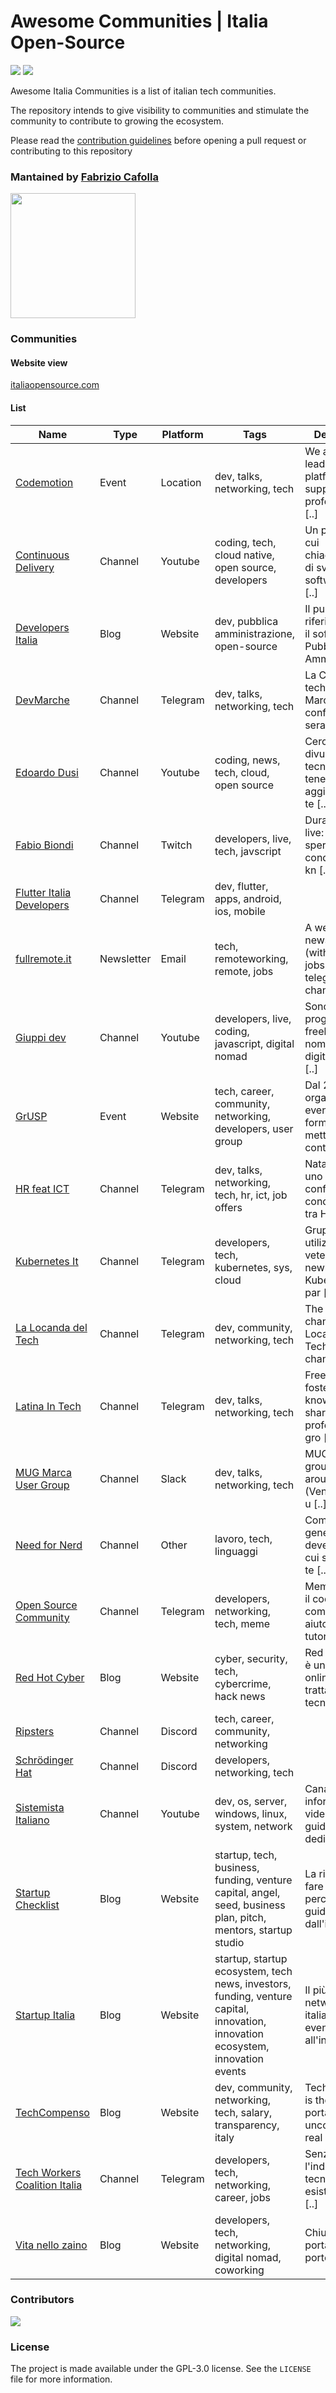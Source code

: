 # Awesome Communities | Italia Open-Source

<img src='https://img.shields.io/badge/list-26-green'> <img src='https://img.shields.io/github/last-commit/italia-opensource/awesome-italia-opensource/main'>

Awesome Italia Communities is a list of italian tech communities.

The repository intends to give visibility to communities and stimulate the community to contribute to growing the ecosystem.

Please read the [contribution guidelines](https://github.com/italia-opensource/awesome-italia-opensource/blob/main/CONTRIBUTING.md) before opening a pull request or contributing to this repository

### Mantained by [Fabrizio Cafolla](https://github.com/FabrizioCafolla)

<a href="https://opencollective.com/italia-open-source/donate" target="_blank"><img src="https://opencollective.com/italia-open-source/donate/button@2x.png?color=blue" width=200 /></a>

### Communities

#### Website view

[italiaopensource.com](https://italiaopensource.com/communities)

#### List

| Name                                                                                                    | Type       | Platform | Tags                                                                                                                            | Description                                                       |
| ------------------------------------------------------------------------------------------------------- | ---------- | -------- | ------------------------------------------------------------------------------------------------------------------------------- | ----------------------------------------------------------------- |
| [Codemotion](https://italiaopensource.com/communities/codemotion)                                       | Event      | Location | dev, talks, networking, tech                                                                                                    | We are the leading platform that supports tech professionals [..] |
| [Continuous Delivery](https://italiaopensource.com/communities/continuous-delivery)                     | Channel    | Youtube  | coding, tech, cloud native, open source, developers                                                                             | Un podcast in cui chiacchieriamo di sviluppo software, open [..]  |
| [Developers Italia](https://italiaopensource.com/communities/developers-italia)                         | Blog       | Website  | dev, pubblica amministrazione, open-source                                                                                      | Il punto di riferimento per il software della Pubblica Ammin [..] |
| [DevMarche](https://italiaopensource.com/communities/devmarche)                                         | Channel    | Telegram | dev, talks, networking, tech                                                                                                    | La Community tech delle Marche: eventi, conferenze e serate [..]  |
| [Edoardo Dusi](https://italiaopensource.com/communities/edoardo-dusi)                                   | Channel    | Youtube  | coding, news, tech, cloud, open source                                                                                          | Cerco di divulgare la tecnologia, tenere aggiornati sulle te [..] |
| [Fabio Biondi](https://italiaopensource.com/communities/fabio-biondi)                                   | Channel    | Twitch   | developers, live, tech, javscript                                                                                               | Durante le mie live: studio, sperimento, condivido il mio kn [..] |
| [Flutter Italia Developers](https://italiaopensource.com/communities/flutter-italia-developers)         | Channel    | Telegram | dev, flutter, apps, android, ios, mobile                                                                                        |                                                                   |
| [fullremote.it](https://italiaopensource.com/communities/fullremote.it)                                 | Newsletter | Email    | tech, remoteworking, remote, jobs                                                                                               | A weekly newsletter (with remote jobs) and a telegram channe [..] |
| [Giuppi dev](https://italiaopensource.com/communities/giuppi-dev)                                       | Channel    | Youtube  | developers, live, coding, javascript, digital nomad                                                                             | Sono un programmatore freelance e un nomade digitale, che la [..] |
| [GrUSP](https://italiaopensource.com/communities/grusp)                                                 | Event      | Website  | tech, career, community, networking, developers, user group                                                                     | Dal 2003 organizziamo eventi per formare e mettere in contat [..] |
| [HR feat ICT](https://italiaopensource.com/communities/hr-feat-ict)                                     | Channel    | Telegram | dev, talks, networking, tech, hr, ict, job offers                                                                               | Nata per creare uno spazio di confronto e condivisione tra H [..] |
| [Kubernetes It](https://italiaopensource.com/communities/kubernetes-it)                                 | Channel    | Telegram | developers, tech, kubernetes, sys, cloud                                                                                        | Gruppo di utilizzatori, veterani e newbie su Kubernetes: par [..] |
| [La Locanda del Tech](https://italiaopensource.com/communities/la-locanda-del-tech)                     | Channel    | Telegram | dev, community, networking, tech                                                                                                | The Telegram channel of La Locanda del Tech, a Twitch channe [..] |
| [Latina In Tech](https://italiaopensource.com/communities/latina-in-tech)                               | Channel    | Telegram | dev, talks, networking, tech                                                                                                    | Free events to foster knowledge sharing and professional gro [..] |
| [MUG Marca User Group](https://italiaopensource.com/communities/mug-marca-user-group)                   | Channel    | Slack    | dev, talks, networking, tech                                                                                                    | MUG is a user group localed around Treviso (Veneto region) u [..] |
| [Need for Nerd](https://italiaopensource.com/communities/need-for-nerd)                                 | Channel    | Other    | lavoro, tech, linguaggi                                                                                                         | Community generalista per developers in cui si discute di te [..] |
| [Open Source Community](https://italiaopensource.com/communities/open-source-community)                 | Channel    | Telegram | developers, networking, tech, meme                                                                                              | Meme sui dev e il coding, community di aiuto, guide e tutori [..] |
| [Red Hot Cyber](https://italiaopensource.com/communities/red-hot-cyber)                                 | Blog       | Website  | cyber, security, tech, cybercrime, hack news                                                                                    | Red Hot Cyber è una rivista online che tratta temi di tecnol [..] |
| [Ripsters](https://italiaopensource.com/communities/ripsters)                                           | Channel    | Discord  | tech, career, community, networking                                                                                             |                                                                   |
| [Schrödinger Hat](https://italiaopensource.com/communities/schrodinger-hat)                             | Channel    | Discord  | developers, networking, tech                                                                                                    |                                                                   |
| [Sistemista Italiano](https://italiaopensource.com/communities/sistemista-italiano)                     | Channel    | Youtube  | dev, os, server, windows, linux, system, network                                                                                | Canale di informazione, video tutorial, guide e how-to dedic [..] |
| [Startup Checklist](https://italiaopensource.com/communities/startup-checklist)                         | Blog       | Website  | startup, tech, business, funding, venture capital, angel, seed, business plan, pitch, mentors, startup studio                   | La ricetta per fare Startup, un percorso guidato dall'idea a [..] |
| [Startup Italia](https://italiaopensource.com/communities/startup-italia)                               | Blog       | Website  | startup, startup ecosystem, tech news, investors, funding, venture capital, innovation, innovation ecosystem, innovation events | Il più grande network italiano di eventi dedicati all'innova [..] |
| [TechCompenso](https://italiaopensource.com/communities/techcompenso)                                   | Blog       | Website  | dev, community, networking, tech, salary, transparency, italy                                                                   | TechCompenso is the go-to portal for uncovering the real ear [..] |
| [Tech Workers Coalition Italia](https://italiaopensource.com/communities/tech-workers-coalition-italia) | Channel    | Telegram | developers, tech, networking, career, jobs                                                                                      | Senza di noi l'industria della tecnologia non esisterebbe, n [..] |
| [Vita nello zaino](https://italiaopensource.com/communities/vita-nello-zaino)                           | Blog       | Website  | developers, tech, networking, digital nomad, coworking                                                                          | Chiusa una porta si apre un portellone.                           |

### Contributors

<a href="https://github.com/italia-opensource/awesome-italia-opensource/graphs/contributors"> <img src="https://contrib.rocks/image?repo=italia-opensource/awesome-italia-opensource" /> </a>

### License

The project is made available under the GPL-3.0 license. See the `LICENSE` file for more information.